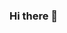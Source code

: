 ### Hi there 👋

<!--
**Danila267/Danila267** is a ✨ _special_ ✨ repository because its `README.md` (this file) appears on your GitHub profile.

Here are some ideas to get you started:

- 🔭 I’m currently working on nis_point
- 🌱 I’m currently learning react native, vue, js, SASS, python
- 👯 I’m looking to collaborate on some other projects
- 🤔 I’m looking for help with sleep
- 💬 Ask me about nothing
- 📫 How to reach me: code more
- 😄 Pronouns: he/his
- ⚡ Fun fact: I'm a russian hacker
-->
